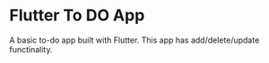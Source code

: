 # Flutter To DO App

A basic to-do app built with Flutter. This app has add/delete/update functinality.


